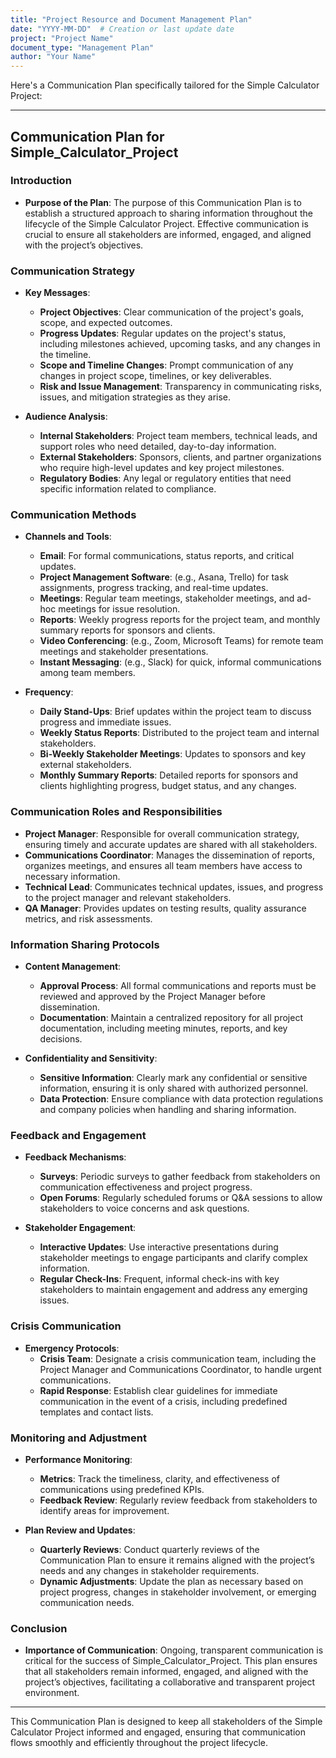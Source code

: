 ```yaml
---
title: "Project Resource and Document Management Plan"
date: "YYYY-MM-DD"  # Creation or last update date
project: "Project Name"
document_type: "Management Plan"
author: "Your Name"
---
```

Here's a Communication Plan specifically tailored for the Simple Calculator Project:

---

## Communication Plan for Simple_Calculator_Project

### Introduction
- **Purpose of the Plan**: The purpose of this Communication Plan is to establish a structured approach to sharing information throughout the lifecycle of the Simple Calculator Project. Effective communication is crucial to ensure all stakeholders are informed, engaged, and aligned with the project’s objectives.

### Communication Strategy
- **Key Messages**:
  - **Project Objectives**: Clear communication of the project's goals, scope, and expected outcomes.
  - **Progress Updates**: Regular updates on the project's status, including milestones achieved, upcoming tasks, and any changes in the timeline.
  - **Scope and Timeline Changes**: Prompt communication of any changes in project scope, timelines, or key deliverables.
  - **Risk and Issue Management**: Transparency in communicating risks, issues, and mitigation strategies as they arise.

- **Audience Analysis**:
  - **Internal Stakeholders**: Project team members, technical leads, and support roles who need detailed, day-to-day information.
  - **External Stakeholders**: Sponsors, clients, and partner organizations who require high-level updates and key project milestones.
  - **Regulatory Bodies**: Any legal or regulatory entities that need specific information related to compliance.

### Communication Methods
- **Channels and Tools**:
  - **Email**: For formal communications, status reports, and critical updates.
  - **Project Management Software**: (e.g., Asana, Trello) for task assignments, progress tracking, and real-time updates.
  - **Meetings**: Regular team meetings, stakeholder meetings, and ad-hoc meetings for issue resolution.
  - **Reports**: Weekly progress reports for the project team, and monthly summary reports for sponsors and clients.
  - **Video Conferencing**: (e.g., Zoom, Microsoft Teams) for remote team meetings and stakeholder presentations.
  - **Instant Messaging**: (e.g., Slack) for quick, informal communications among team members.

- **Frequency**:
  - **Daily Stand-Ups**: Brief updates within the project team to discuss progress and immediate issues.
  - **Weekly Status Reports**: Distributed to the project team and internal stakeholders.
  - **Bi-Weekly Stakeholder Meetings**: Updates to sponsors and key external stakeholders.
  - **Monthly Summary Reports**: Detailed reports for sponsors and clients highlighting progress, budget status, and any changes.

### Communication Roles and Responsibilities
- **Project Manager**: Responsible for overall communication strategy, ensuring timely and accurate updates are shared with all stakeholders.
- **Communications Coordinator**: Manages the dissemination of reports, organizes meetings, and ensures all team members have access to necessary information.
- **Technical Lead**: Communicates technical updates, issues, and progress to the project manager and relevant stakeholders.
- **QA Manager**: Provides updates on testing results, quality assurance metrics, and risk assessments.

### Information Sharing Protocols
- **Content Management**:
  - **Approval Process**: All formal communications and reports must be reviewed and approved by the Project Manager before dissemination.
  - **Documentation**: Maintain a centralized repository for all project documentation, including meeting minutes, reports, and key decisions.

- **Confidentiality and Sensitivity**:
  - **Sensitive Information**: Clearly mark any confidential or sensitive information, ensuring it is only shared with authorized personnel.
  - **Data Protection**: Ensure compliance with data protection regulations and company policies when handling and sharing information.

### Feedback and Engagement
- **Feedback Mechanisms**:
  - **Surveys**: Periodic surveys to gather feedback from stakeholders on communication effectiveness and project progress.
  - **Open Forums**: Regularly scheduled forums or Q&A sessions to allow stakeholders to voice concerns and ask questions.
  
- **Stakeholder Engagement**:
  - **Interactive Updates**: Use interactive presentations during stakeholder meetings to engage participants and clarify complex information.
  - **Regular Check-Ins**: Frequent, informal check-ins with key stakeholders to maintain engagement and address any emerging issues.

### Crisis Communication
- **Emergency Protocols**:
  - **Crisis Team**: Designate a crisis communication team, including the Project Manager and Communications Coordinator, to handle urgent communications.
  - **Rapid Response**: Establish clear guidelines for immediate communication in the event of a crisis, including predefined templates and contact lists.

### Monitoring and Adjustment
- **Performance Monitoring**:
  - **Metrics**: Track the timeliness, clarity, and effectiveness of communications using predefined KPIs.
  - **Feedback Review**: Regularly review feedback from stakeholders to identify areas for improvement.

- **Plan Review and Updates**:
  - **Quarterly Reviews**: Conduct quarterly reviews of the Communication Plan to ensure it remains aligned with the project’s needs and any changes in stakeholder requirements.
  - **Dynamic Adjustments**: Update the plan as necessary based on project progress, changes in stakeholder involvement, or emerging communication needs.

### Conclusion
- **Importance of Communication**: Ongoing, transparent communication is critical for the success of Simple_Calculator_Project. This plan ensures that all stakeholders remain informed, engaged, and aligned with the project’s objectives, facilitating a collaborative and transparent project environment.

---

This Communication Plan is designed to keep all stakeholders of the Simple Calculator Project informed and engaged, ensuring that communication flows smoothly and efficiently throughout the project lifecycle.